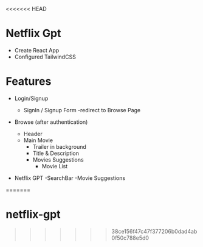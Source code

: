 <<<<<<< HEAD
# Netflix Gpt 

- Create React App 
- Configured TailwindCSS

# Features 

- Login/Signup 
    - SignIn / Signup Form 
    -redirect to Browse Page 
- Browse (after authentication)
   - Header
   - Main Movie 
       - Trailer in background 
       - Title & Description 
       - Movies Suggestions 
         - Movie List 

- Netflix GPT
   -SearchBar 
   -Movie Suggestions













=======
# netflix-gpt
>>>>>>> 38ce156f47c47f377206b0dad4ab0f50c788e5d0
